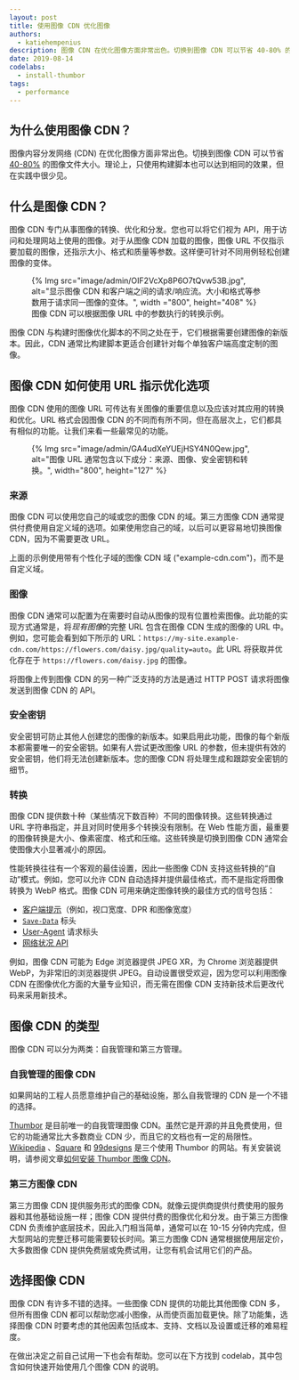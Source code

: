 ```yaml
---
layout: post
title: 使用图像 CDN 优化图像
authors:
  - katiehempenius
description: 图像 CDN 在优化图像方面非常出色。切换到图像 CDN 可以节省 40-80% 的图像字节。
date: 2019-08-14
codelabs:
  - install-thumbor
tags:
  - performance
---
```


## 为什么使用图像 CDN？

图像内容分发网络 (CDN) 在优化图像方面非常出色。切换到图像 CDN 可以节省 [40-80%](https://www.youtube.com/watch?v=YJGCZCaIZkQ&t=1010s) 的图像文件大小。理论上，只使用构建脚本也可以达到相同的效果，但在实践中很少见。

## 什么是图像 CDN？

图像 CDN 专门从事图像的转换、优化和分发。您也可以将它们视为 API，用于访问和处理网站上使用的图像。对于从图像 CDN 加载的图像，图像 URL 不仅指示要加载的图像，还指示大小、格式和质量等参数。这样便可针对不同用例轻松创建图像的变体。

<figure>{% Img src="image/admin/OIF2VcXp8P6O7tQvw53B.jpg", alt="显示图像 CDN 和客户端之间的请求/响应流。大小和格式等参数用于请求同一图像的变体。", width ="800", height="408" %} <figcaption> 图像 CDN 可以根据图像 URL 中的参数执行的转换示例。</figcaption></figure>

图像 CDN 与构建时图像优化脚本的不同之处在于，它们根据需要创建图像的新版本。因此，CDN 通常比构建脚本更适合创建针对每个单独客户端高度定制的图像。

## 图像 CDN 如何使用 URL 指示优化选项

图像 CDN 使用的图像 URL 可传达有关图像的重要信息以及应该对其应用的转换和优化。URL 格式会因图像 CDN 的不同而有所不同，但在高层次上，它们都具有相似的功能。让我们来看一些最常见的功能。

<figure>{% Img src="image/admin/GA4udXeYUEjHSY4N0Qew.jpg", alt="图像 URL 通常包含以下成分：来源、图像、安全密钥和转换。", width="800", height="127" %}</figure>

### 来源

图像 CDN 可以使用您自己的域或您的图像 CDN 的域。第三方图像 CDN 通常提供付费使用自定义域的选项。如果使用您自己的域，以后可以更容易地切换图像 CDN，因为不需要更改 URL。

上面的示例使用带有个性化子域的图像 CDN 域 ("example-cdn.com")，而不是自定义域。

### 图像

图像 CDN 通常可以配置为在需要时自动从图像的现有位置检索图像。此功能的实现方式通常是，将*现有图像*的完整 URL 包含在图像 CDN 生成的图像的 URL 中。例如，您可能会看到如下所示的 URL：`https://my-site.example-cdn.com/https://flowers.com/daisy.jpg/quality=auto`。此 URL 将获取并优化存在于 `https://flowers.com/daisy.jpg` 的图像。

将图像上传到图像 CDN 的另一种广泛支持的方法是通过 HTTP POST 请求将图像发送到图像 CDN 的 API。

### 安全密钥

安全密钥可防止其他人创建您的图像的新版本。如果启用此功能，图像的每个新版本都需要唯一的安全密钥。如果有人尝试更改图像 URL 的参数，但未提供有效的安全密钥，他们将无法创建新版本。您的图像 CDN 将处理生成和跟踪安全密钥的细节。

### 转换

图像 CDN 提供数十种（某些情况下数百种）不同的图像转换。这些转换通过 URL 字符串指定，并且对同时使用多个转换没有限制。在 Web 性能方面，最重要的图像转换是大小、像素密度、格式和压缩。这些转换是切换到图像 CDN 通常会使图像大小显著减小的原因。

性能转换往往有一个客观的最佳设置，因此一些图像 CDN 支持这些转换的“自动”模式。例如，您可以允许 CDN 自动选择并提供最佳格式，而不是指定将图像转换为 WebP 格式。图像 CDN 可用来确定图像转换的最佳方式的信号包括：

- [客户端提示](https://developer.chrome.com/blog/automating-resource-selection-with-client-hints/)（例如，视口宽度、DPR 和图像宽度）
- [`Save-Data`](https://developer.mozilla.org/docs/Web/HTTP/Headers/Save-Data) 标头
- [User-Agent](https://developer.mozilla.org/docs/Web/HTTP/Headers/User-Agent) 请求标头
- [网络状况 API](https://developer.mozilla.org/docs/Web/API/Network_Information_API)

例如，图像 CDN 可能为 Edge 浏览器提供 JPEG XR，为 Chrome 浏览器提供 WebP，为非常旧的浏览器提供 JPEG。自动设置很受欢迎，因为您可以利用图像 CDN 在图像优化方面的大量专业知识，而无需在图像 CDN 支持新技术后更改代码来采用新技术。

## 图像 CDN 的类型

图像 CDN 可以分为两类：自我管理和第三方管理。

### 自我管理的图像 CDN

如果网站的工程人员愿意维护自己的基础设施，那么自我管理的 CDN 是一个不错的选择。

[Thumbor](https://github.com/thumbor/thumbor) 是目前唯一的自我管理图像 CDN。虽然它是开源的并且免费使用，但它的功能通常比大多数商业 CDN 少，而且它的文档也有一定的局限性。[Wikipedia](https://wikitech.wikimedia.org/wiki/Thumbor) 、[Square](https://medium.com/square-corner-blog/dynamic-images-with-thumbor-a430a1cfcd87) 和 [99designs](https://99designs.com/tech-blog/blog/2013/07/01/thumbnailing-with-thumbor/) 是三个使用 Thumbor 的网站。有关安装说明，请参阅文章[如何安装 Thumbor 图像 CDN](/install-thumbor)。

### 第三方图像 CDN

第三方图像 CDN 提供服务形式的图像 CDN。就像云提供商提供付费使用的服务器和其他基础设施一样；图像 CDN 提供付费的图像优化和分发。由于第三方图像 CDN 负责维护底层技术，因此入门相当简单，通常可以在 10-15 分钟内完成，但大型网站的完整迁移可能需要较长时间。第三方图像 CDN 通常根据使用层定价，大多数图像 CDN 提供免费层或免费试用，让您有机会试用它们的产品。

## 选择图像 CDN

图像 CDN 有许多不错的选择。一些图像 CDN 提供的功能比其他图像 CDN 多，但所有图像 CDN 都可以帮助您减小图像，从而使页面加载更快。除了功能集，选择图像 CDN 时要考虑的其他因素包括成本、支持、文档以及设置或迁移的难易程度。

在做出决定之前自己试用一下也会有帮助。您可以在下方找到 codelab，其中包含如何快速开始使用几个图像 CDN 的说明。
